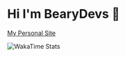 # Hi I'm BearyDevs 👋

[My Personal Site](https://bearydevs.com)

![WakaTime Stats](https://wakatime.com/share/@your_username/abc123.svg)
